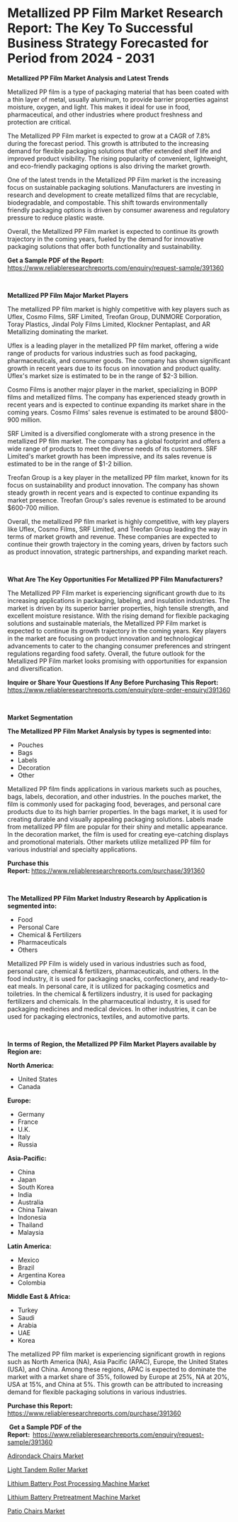 <p><h1>Metallized PP Film Market Research Report: The Key To Successful Business Strategy Forecasted for Period from 2024 - 2031</h1></p><p><strong>Metallized PP Film Market Analysis and Latest Trends</strong></p>
<p><p>Metallized PP film is a type of packaging material that has been coated with a thin layer of metal, usually aluminum, to provide barrier properties against moisture, oxygen, and light. This makes it ideal for use in food, pharmaceutical, and other industries where product freshness and protection are critical.</p><p>The Metallized PP Film market is expected to grow at a CAGR of 7.8% during the forecast period. This growth is attributed to the increasing demand for flexible packaging solutions that offer extended shelf life and improved product visibility. The rising popularity of convenient, lightweight, and eco-friendly packaging options is also driving the market growth.</p><p>One of the latest trends in the Metallized PP Film market is the increasing focus on sustainable packaging solutions. Manufacturers are investing in research and development to create metallized films that are recyclable, biodegradable, and compostable. This shift towards environmentally friendly packaging options is driven by consumer awareness and regulatory pressure to reduce plastic waste.</p><p>Overall, the Metallized PP Film market is expected to continue its growth trajectory in the coming years, fueled by the demand for innovative packaging solutions that offer both functionality and sustainability.</p></p>
<p><strong>Get a Sample PDF of the Report:&nbsp;</strong> <a href="https://www.reliableresearchreports.com/enquiry/request-sample/391360">https://www.reliableresearchreports.com/enquiry/request-sample/391360</a></p>
<p>&nbsp;</p>
<p><strong>Metallized PP Film Major Market Players</strong></p>
<p><p>The metallized PP film market is highly competitive with key players such as Uflex, Cosmo Films, SRF Limited, Treofan Group, DUNMORE Corporation, Toray Plastics, Jindal Poly Films Limited, Klockner Pentaplast, and AR Metallizing dominating the market.</p><p>Uflex is a leading player in the metallized PP film market, offering a wide range of products for various industries such as food packaging, pharmaceuticals, and consumer goods. The company has shown significant growth in recent years due to its focus on innovation and product quality. Uflex's market size is estimated to be in the range of $2-3 billion.</p><p>Cosmo Films is another major player in the market, specializing in BOPP films and metallized films. The company has experienced steady growth in recent years and is expected to continue expanding its market share in the coming years. Cosmo Films' sales revenue is estimated to be around $800-900 million.</p><p>SRF Limited is a diversified conglomerate with a strong presence in the metallized PP film market. The company has a global footprint and offers a wide range of products to meet the diverse needs of its customers. SRF Limited's market growth has been impressive, and its sales revenue is estimated to be in the range of $1-2 billion.</p><p>Treofan Group is a key player in the metallized PP film market, known for its focus on sustainability and product innovation. The company has shown steady growth in recent years and is expected to continue expanding its market presence. Treofan Group's sales revenue is estimated to be around $600-700 million.</p><p>Overall, the metallized PP film market is highly competitive, with key players like Uflex, Cosmo Films, SRF Limited, and Treofan Group leading the way in terms of market growth and revenue. These companies are expected to continue their growth trajectory in the coming years, driven by factors such as product innovation, strategic partnerships, and expanding market reach.</p></p>
<p>&nbsp;</p>
<p><strong>What Are The Key Opportunities For Metallized PP Film Manufacturers?</strong></p>
<p><p>The Metallized PP Film market is experiencing significant growth due to its increasing applications in packaging, labeling, and insulation industries. The market is driven by its superior barrier properties, high tensile strength, and excellent moisture resistance. With the rising demand for flexible packaging solutions and sustainable materials, the Metallized PP Film market is expected to continue its growth trajectory in the coming years. Key players in the market are focusing on product innovation and technological advancements to cater to the changing consumer preferences and stringent regulations regarding food safety. Overall, the future outlook for the Metallized PP Film market looks promising with opportunities for expansion and diversification.</p></p>
<p><strong>Inquire or Share Your Questions If Any Before Purchasing This Report:</strong> <a href="https://www.reliableresearchreports.com/enquiry/pre-order-enquiry/391360">https://www.reliableresearchreports.com/enquiry/pre-order-enquiry/391360</a></p>
<p>&nbsp;</p>
<p><strong>Market Segmentation</strong></p>
<p><strong>The Metallized PP Film Market Analysis by types is segmented into:</strong></p>
<p><ul><li>Pouches</li><li>Bags</li><li>Labels</li><li>Decoration</li><li>Other</li></ul></p>
<p><p>Metallized PP film finds applications in various markets such as pouches, bags, labels, decoration, and other industries. In the pouches market, the film is commonly used for packaging food, beverages, and personal care products due to its high barrier properties. In the bags market, it is used for creating durable and visually appealing packaging solutions. Labels made from metallized PP film are popular for their shiny and metallic appearance. In the decoration market, the film is used for creating eye-catching displays and promotional materials. Other markets utilize metallized PP film for various industrial and specialty applications.</p></p>
<p><strong>Purchase this Report:&nbsp;</strong><a href="https://www.reliableresearchreports.com/purchase/391360">https://www.reliableresearchreports.com/purchase/391360</a></p>
<p>&nbsp;</p>
<p><strong>The Metallized PP Film Market Industry Research by Application is segmented into:</strong></p>
<p><ul><li>Food</li><li>Personal Care</li><li>Chemical & Fertilizers</li><li>Pharmaceuticals</li><li>Others</li></ul></p>
<p><p>Metallized PP Film is widely used in various industries such as food, personal care, chemical & fertilizers, pharmaceuticals, and others. In the food industry, it is used for packaging snacks, confectionery, and ready-to-eat meals. In personal care, it is utilized for packaging cosmetics and toiletries. In the chemical & fertilizers industry, it is used for packaging fertilizers and chemicals. In the pharmaceutical industry, it is used for packaging medicines and medical devices. In other industries, it can be used for packaging electronics, textiles, and automotive parts.</p></p>
<p>&nbsp;</p>
<p><strong>In terms of Region, the Metallized PP Film Market Players available by Region are:</strong></p>
<p>
    <p> <strong> North America: </strong>
        <ul>
            <li>United States</li>
            <li>Canada</li>
        </ul>
        </p> 
    <p> <strong> Europe: </strong>
        <ul>
            <li>Germany</li>
            <li>France</li>
            <li>U.K.</li>
            <li>Italy</li>
            <li>Russia</li>
        </ul>
        </p> 
    <p> <strong> Asia-Pacific: </strong>
        <ul>
            <li>China</li>
            <li>Japan</li>
            <li>South Korea</li>
            <li>India</li>
            <li>Australia</li>
            <li>China Taiwan</li>
            <li>Indonesia</li>
            <li>Thailand</li>
            <li>Malaysia</li>
        </ul>
        </p> 
    <p> <strong> Latin America: </strong>
        <ul>
            <li>Mexico</li>
            <li>Brazil</li>
            <li>Argentina Korea</li>
            <li>Colombia</li>
        </ul>
        </p> 
    <p> <strong> Middle East & Africa: </strong>
        <ul>
            <li>Turkey</li>
            <li>Saudi</li>
            <li>Arabia</li>
            <li>UAE</li>
            <li>Korea</li>
        </ul>
    </p>
    </p>
<p><p>The metallized PP film market is experiencing significant growth in regions such as North America (NA), Asia Pacific (APAC), Europe, the United States (USA), and China. Among these regions, APAC is expected to dominate the market with a market share of 35%, followed by Europe at 25%, NA at 20%, USA at 15%, and China at 5%. This growth can be attributed to increasing demand for flexible packaging solutions in various industries.</p></p>
<p><strong>Purchase this Report: </strong><a href="https://www.reliableresearchreports.com/purchase/391360">https://www.reliableresearchreports.com/purchase/391360</a></p>
<p>&nbsp;<strong>Get a Sample PDF of the Report:&nbsp;&nbsp;</strong><a href="https://www.reliableresearchreports.com/enquiry/request-sample/391360">https://www.reliableresearchreports.com/enquiry/request-sample/391360</a></p>
<p><strong></strong></p>
<p><p><a href="https://view.publitas.com/reportprime-1/global-adirondack-chairs-market-size-and-market-trends-insights-and-projections-from-2024-to-2031/">Adirondack Chairs Market</a></p><p><a href="https://rainy-horn-d69.notion.site/Light-Tandem-Roller-Market-Size-Evaluating-its-Market-Trends-Growth-and-Projections-2024-2031-122c6ae11f3a45d5b7b28d12d06b6255">Light Tandem Roller Market</a></p><p><a href="https://woozy-pyroraptor-a1f.notion.site/Lithium-Battery-Post-Processing-Machine-Market-Analysis-and-Market-Size-Global-Industry-Overview-M-a712ba854e87435a959b17fa596af1b0">Lithium Battery Post Processing Machine Market</a></p><p><a href="https://rainy-horn-d69.notion.site/Global-Lithium-Battery-Pretreatment-Machine-Market-by-Types-Applications-and-Major-Players-with-R-8c07e7e4b4934341ad6e0bdc4501f3b2">Lithium Battery Pretreatment Machine Market</a></p><p><a href="https://view.publitas.com/reportprime-1/patio-chairs-market-provides-a-comprehensive-analysis-including-a-macro-overview-of-the-market-as-well-as-micro-details-such-as-market-size-and-competitive-landscape/">Patio Chairs Market</a></p></p>